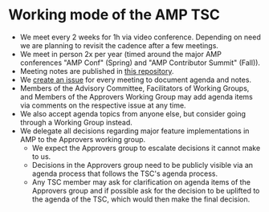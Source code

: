 # Working mode of the AMP TSC

- We meet every 2 weeks for 1h via video conference. Depending on need we are planning to revisit the cadence after a few meetings.
- We meet in person 2x per year (timed around the major AMP conferences "AMP Conf" (Spring) and "AMP Contributor Summit" (Fall)).
- Meeting notes are published in [this repository](https://github.com/ampproject/meta-tsc/issues?utf8=%E2%9C%93&q=label%3A%22TSC+Meeting%22).
- We [create an issue](https://github.com/ampproject/meta-tsc/labels/TSC%20Meeting) for every meeting to document agenda and notes.
- Members of the Advisory Committee, Facilitators of Working Groups, and Members of the Approvers Working Group may add agenda items via comments on the respective issue at any time.
- We also accept agenda topics from anyone else, but consider going through a Working Group instead.
- We delegate all decisions regarding major feature implementations in AMP to the Approvers working group.
  - We expect the Approvers group to escalate decisions it cannot make to us.
  - Decisions in the Approvers group need to be publicly visible via an agenda process that follows the TSC's agenda process.
  - Any TSC member may ask for clarification on agenda items of the Approvers group and if possible ask for the decision to be uplifted to the agenda of the TSC, which would then make the final decision.
